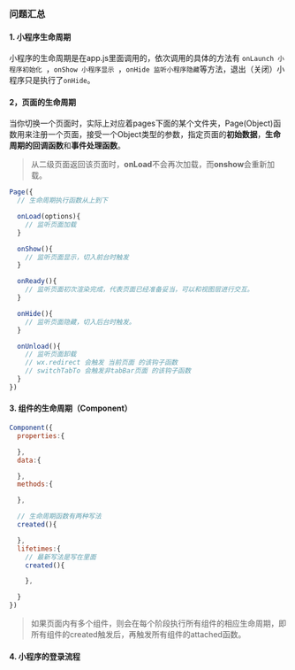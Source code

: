 ### 问题汇总

#### 1. 小程序生命周期
小程序的生命周期是在app.js里面调用的，依次调用的具体的方法有 ```onLaunch 小程序初始化 ```，```onShow 小程序显示 ```，```onHide 监听小程序隐藏```等方法，退出（关闭）小程序只是执行了```onHide```。

#### 2，页面的生命周期
当你切换一个页面时，实际上对应着pages下面的某个文件夹，Page(Object)函数用来注册一个页面，接受一个Object类型的参数，指定页面的**初始数据**，**生命周期的回调函数**和**事件处理函数**。

> 从二级页面返回该页面时，**onLoad**不会再次加载，而**onshow**会重新加载。

```js
Page({
  // 生命周期执行函数从上到下

  onLoad(options){
    // 监听页面加载
  }

  onShow(){
    // 监听页面显示，切入前台时触发
  }

  onReady(){
    // 监听页面初次渲染完成，代表页面已经准备妥当，可以和视图层进行交互。
  }

  onHide(){
    // 监听页面隐藏，切入后台时触发。
  }

  onUnload(){
    // 监听页面卸载
    // wx.redirect 会触发 当前页面 的该钩子函数
    // switchTabTo 会触发非tabBar页面 的该钩子函数
  }
})
```

#### 3. 组件的生命周期（Component）
```js
Component({
  properties:{

  },
  data:{

  },
  methods:{

  },

  // 生命周期函数有两种写法
  created(){

  },
  lifetimes:{
    // 最新写法是写在里面
    created(){

    },

  }
})
```

> 如果页面内有多个组件，则会在每个阶段执行所有组件的相应生命周期，即所有组件的created触发后，再触发所有组件的attached函数。


#### 4. 小程序的登录流程


